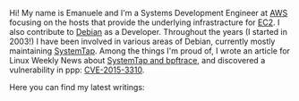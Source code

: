 Hi! My name is Emanuele and I'm a Systems Development Engineer at
[AWS](https://en.wikipedia.org/wiki/Amazon_Web_Services) focusing on the hosts
that provide the underlying infrastracture for
[EC2](https://en.wikipedia.org/wiki/Amazon_Elastic_Compute_Cloud). I also
contribute to [Debian](https://www.debian.org/) as a Developer. Throughout the
years (I started in 2003!) I have been involved in various areas of Debian,
currently mostly maintaining
[SystemTap](https://sourceware.org/systemtap/wiki). Among the things I'm proud
of, I wrote an article for Linux Weekly News about [SystemTap and
bpftrace](https://lwn.net/Articles/852112/), and discovered a vulnerability in
ppp: [CVE-2015-3310](https://www.debian.org/security/2015/dsa-3228).

<!--
Some information that you might find interesting:

* [Projects on GitHub](https://github.com/ema)
* [My Wikimedia staff page](https://meta.wikimedia.org/wiki/User:ERocca_(WMF))
* [Debian packages overview](https://qa.debian.org/developer.php?login=ema@debian.org)
* [Stack Overflow](https://stackoverflow.com/users/91778/ema) and [Super User](http://superuser.com/users/144879/ema) profiles
* [LinkedIn](https://de.linkedin.com/in/emarocca/)
-->

Here you can find my latest writings:
